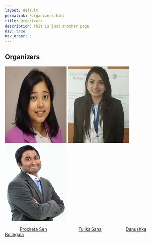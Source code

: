 ```yaml
---
layout: default
permalink: /organizers.html
title: Organizers
description: This is just another page
nav: true
nav_order: 6
---
```



## Organizers

<img src="ps.jpg" alt="drawing" style="width:200px;height:250px;"/> <img src="ts.png" alt="drawing" style="width:200px;height:250px;"/> <img src="db.jpg" alt="drawing" style="width:200px;height:250px;"/>

&nbsp;&nbsp;&nbsp;&nbsp;&nbsp;&nbsp;&nbsp;&nbsp;&nbsp;&nbsp;&nbsp;&nbsp;[Procheta Sen](https://procheta.github.io/) &nbsp;&nbsp;&nbsp;&nbsp;&nbsp;&nbsp;&nbsp;&nbsp;&nbsp;&nbsp;&nbsp;&nbsp;&nbsp;&nbsp;&nbsp;&nbsp;&nbsp;&nbsp;&nbsp;&nbsp;&nbsp;&nbsp;&nbsp;&nbsp;&nbsp;[Tulika Saha](https://sahatulika15.github.io/) &nbsp;&nbsp;&nbsp;&nbsp;&nbsp;&nbsp;&nbsp;&nbsp;&nbsp;&nbsp;&nbsp;&nbsp;&nbsp;&nbsp;&nbsp;&nbsp;&nbsp;&nbsp;&nbsp;[Danushka Bollegala](https://danushka.net/)









